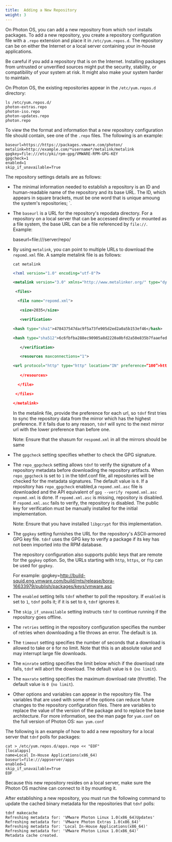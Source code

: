 ```yaml
---
title:  Adding a New Repository
weight: 3
---
```


On Photon OS, you can add a new repository from which `tdnf` installs packages. To add a new repository, you create a repository configuration file with a `.repo` extension and place it in `/etc/yum.repos.d`. The repository can be on either the Internet or a local server containing your in-house applications. 

Be careful if you add a repository  that is on the Internet. Installing packages from untrusted or unverified sources might put the security, stability, or compatibility of your system at risk. It might also make your system harder to maintain.  

On Photon OS, the existing repositories appear in the `/etc/yum.repos.d` directory:

	ls /etc/yum.repos.d/
	photon-extras.repo
	photon-iso.repo
	photon-updates.repo
	photon.repo 

To view the the format and information that a new repository configuration file should contain, see one of the `.repo` files. The following is an example:


	baseurl=https://https://packages.vmware.com/photon/
    metalink=http://example.com/*username*/metalink/metalink
	gpgkey=file:///etc/pki/rpm-gpg/VMWARE-RPM-GPG-KEY
	gpgcheck=1
	enabled=1
	skip_if_unavailable=True

The repository settings details are as follows:



- The minimal information needed to establish a repository is an ID and human-readable name of the repository and its base URL. The ID, which appears in square brackets, must be one word that is unique amoung the system's repositories; `.



- The `baseurl` is a URL for the repository's repodata directory. For a repository on a local server that can be accessed directly or mounted as a file system, the base URL can be a file referenced by `file://`. Example:  

	baseurl=file:///server/repo/



- By using `metalink`, you can point to multiple URLs to download the `repomd.xml` file. A sample metalink file is as follows:

    `cat metalink`

    ```xml    
    <?xml version="1.0" encoding="utf-8"?>
    
    <metalink version="3.0" xmlns="http://www.metalinker.org/" type="dynamic" pubdate="Wed, 05 Feb 2020 08:14:56 GMT" generator="mirrormanager" xmlns:mm0="http://fedorahosted.org/mirrormanager">
    
     <files>
    
      <file name="repomd.xml">
    
       <size>2035</size>
    
       <verification>
    
    <hash type="sha1">478437547dac9f5a73fe905d2ed2a0a5b153ef46</hash>
    
    <hash type="sha512">6c6fbfba288ec90905a8d2220a0bfd2a50e835b7faaefedb6978df6ca59c5bce25cc1ddd33023e305b20bcffc702ee2bd61d0855f4f1b2fd7c8f5109e428a764</hash>
    
       </verification>
    
       <resources maxconnections="1">
    
    <url protocol="http" type="http" location="IN" preference=“100”>https://packages.vmware.com/photon/3.0/photon_updates_3.0_x86_64/repodata/repomd.xml</url>
     
       </resources>
    
      </file>
    
     </files>
    
    </metalink>
    ```

    
  In the metalink file, provide the preference for each url, so `tdnf` first tries to sync the repository data from the mirror which has the highest preference. If it fails due to any reason, `tdnf` will sync to the next mirror url with the lower preference than before one.

  Note: Ensure that the shasum for `respomd.xml` in all the mirrors should be same


- The `gpgcheck` setting specifies whether to check the GPG signature.

- The `repo_gpgcheck` setting allows `tdnf` to verify the signature of a repository metadata before downloading the repository artifacts. When `repo_gpgcheck` is set to `1` in the tdnf.conf file, all repositories will be checked for the metadata signatures. The default value is `0`.
  If a repository has `repo_gpgcheck` enabled,a `repomd.xml.asc` file is downloaded and the API equivalent of `gpg --verify repomd.xml.asc repomd.xml` is done. If `repomd.xml.asc` is missing, repository is disabled. If `repomd.xml.asc` fails to verify, the repository is disabled. The public key for verification must be manually installed for the initial implementation.

  Note: Ensure that you have installed `libgcrypt` for this implementation.

- The `gpgkey` setting furnishes the URL for the repository's ASCII-armored GPG key file. `tdnf` uses the GPG key to verify a package if its key has not been imported into the RPM database. 

  The repository configuration also supports public keys that are remote for the `gpgkey` option. So, the URLs starting with `http`, `https`, or `ftp` can be used for `gpgkey`.

  For example:
    gpgkey=http://build-squid.eng.vmware.com/build/mts/release/bora-16633979/publish/packages/keys/vmware.asc 


- The `enabled` setting tells `tdnf` whether to poll the repository. If `enabled` is set to `1`, `tdnf` polls it; if it is set to `0`, `tdnf` ignores it. 


- The `skip_if_unavailable` setting instructs `tdnf` to continue running if the repository goes offline.

- The `retries` setting in the repository configuration specifies the number of retries when downloading a file throws an error. The default is `10`. 

- The `timeout` setting specifies the number of seconds that a download is allowed to take or `0` for no limit. Note that this is an absolute value and may interrupt large file downloads.

- The `minrate` setting specifies the limit below which if the download rate falls, `tdnf` will abort the download. The default value is `0 `(`no limit`).

- The `maxrate` setting specifies the maximum download rate (throttle). The default value is `0 `(`no limit`).



- Other options and variables can appear in the repository file. The variables that are used with some of the options can reduce future changes to the repository configuration files. There are variables to replace the value of the version of the package and to replace the base architecture. For more information, see the man page for `yum.conf` on the full version of Photon OS: `man yum.conf`

The following is an example of how to add a new repository for a local server that `tdnf` polls for packages:

	cat > /etc/yum.repos.d/apps.repo << "EOF"
	[localapps]
	name=Local In-House Applications(x86_64)
	baseurl=file:///appserver/apps
	enabled=1
	skip_if_unavailable=True
	EOF

Because this new repository resides on a local server, make sure the Photon OS machine can connect to it by mounting it. 

After establishing a new repository, you must run the following command to update the cached binary metadata for the repositories that `tdnf` polls:

	tdnf makecache
	Refreshing metadata for: 'VMware Photon Linux 1.0(x86_64)Updates'
	Refreshing metadata for: 'VMware Photon Extras 1.0(x86_64)'
	Refreshing metadata for: 'Local In-House Applications(x86_64)'
	Refreshing metadata for: 'VMware Photon Linux 1.0(x86_64)'
	Metadata cache created.